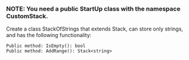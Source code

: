 ### NOTE: You need a public StartUp class with the namespace CustomStack.

Create a class StackOfStrings that extends Stack, can store only strings, and has the following functionality:

	Public method: IsEmpty(): bool
	Public method: AddRange(): Stack<string>
